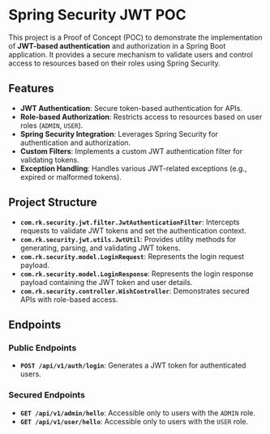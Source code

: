 # Spring Security JWT POC

This project is a Proof of Concept (POC) to demonstrate the implementation of **JWT-based authentication** and authorization in a Spring Boot application. It provides a secure mechanism to validate users and control access to resources based on their roles using Spring Security.

## Features
- **JWT Authentication**: Secure token-based authentication for APIs.
- **Role-based Authorization**: Restricts access to resources based on user roles (`ADMIN`, `USER`).
- **Spring Security Integration**: Leverages Spring Security for authentication and authorization.
- **Custom Filters**: Implements a custom JWT authentication filter for validating tokens.
- **Exception Handling**: Handles various JWT-related exceptions (e.g., expired or malformed tokens).

## Project Structure
- **`com.rk.security.jwt.filter.JwtAuthenticationFilter`**: Intercepts requests to validate JWT tokens and set the authentication context.
- **`com.rk.security.jwt.utils.JwtUtil`**: Provides utility methods for generating, parsing, and validating JWT tokens.
- **`com.rk.security.model.LoginRequest`**: Represents the login request payload.
- **`com.rk.security.model.LoginResponse`**: Represents the login response payload containing the JWT token and user details.
- **`com.rk.security.controller.WishController`**: Demonstrates secured APIs with role-based access.

## Endpoints

### Public Endpoints
- **`POST /api/v1/auth/login`**: Generates a JWT token for authenticated users.

### Secured Endpoints
- **`GET /api/v1/admin/hello`**: Accessible only to users with the `ADMIN` role.
- **`GET /api/v1/user/hello`**: Accessible only to users with the `USER` role.
